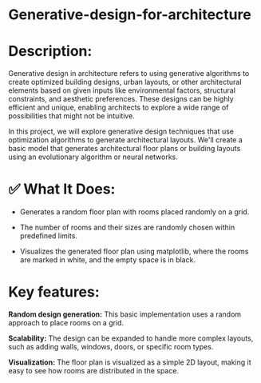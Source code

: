 # Generative-design-for-architecture

# Description:
Generative design in architecture refers to using generative algorithms to create optimized building designs, urban layouts, or other architectural elements based on given inputs like environmental factors, structural constraints, and aesthetic preferences. These designs can be highly efficient and unique, enabling architects to explore a wide range of possibilities that might not be intuitive.

In this project, we will explore generative design techniques that use optimization algorithms to generate architectural layouts. We'll create a basic model that generates architectural floor plans or building layouts using an evolutionary algorithm or neural networks.

# ✅ What It Does:
* Generates a random floor plan with rooms placed randomly on a grid.

* The number of rooms and their sizes are randomly chosen within predefined limits.

* Visualizes the generated floor plan using matplotlib, where the rooms are marked in white, and the empty space is in black.

# Key features:
**Random design generation:** This basic implementation uses a random approach to place rooms on a grid.

**Scalability:** The design can be expanded to handle more complex layouts, such as adding walls, windows, doors, or specific room types.

**Visualization:** The floor plan is visualized as a simple 2D layout, making it easy to see how rooms are distributed in the space.
